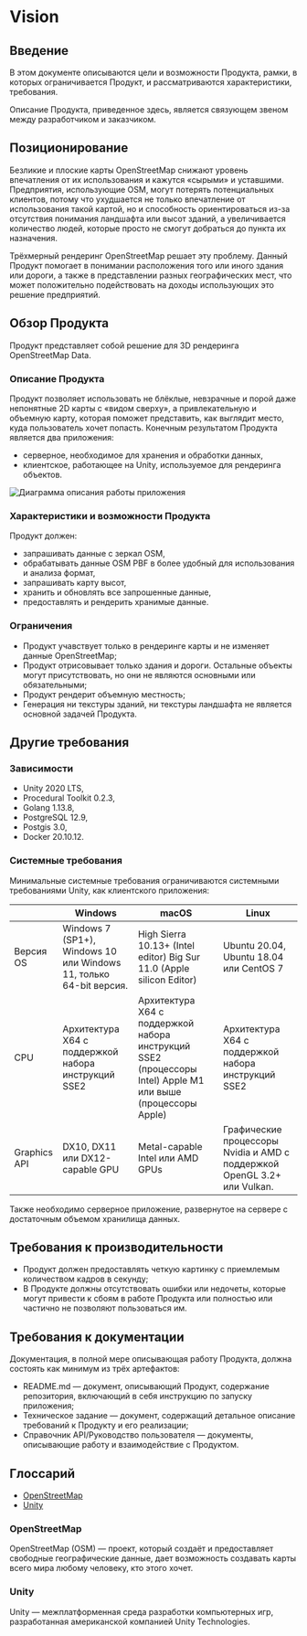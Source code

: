 # Vision

<!-- Копия этого документа находится в ../README.md -->

## Введение

В этом документе описываются цели и возможности Продукта, рамки, в которых ограничивается Продукт, и рассматриваются
характеристики, требования.

Описание Продукта, приведенное здесь, является связующем звеном между разработчиком и заказчиком.

## Позиционирование

Безликие и плоские карты OpenStreetMap снижают уровень впечатления от их использования и кажутся «сырыми» и уставшими.
Предприятия, использующие OSM, могут потерять потенциальных клиентов, потому что ухудшается не только впечатление от
использования такой картой, но и способность ориентироваться из-за отсутствия понимания ландшафта или высот зданий, а
увеличивается количество людей, которые просто не смогут добраться до пункта их назначения.

Трёхмерный рендеринг OpenStreetMap решает эту проблему. Данный Продукт помогает в понимании расположения того или иного
здания или дороги, а также в представлении разных географических мест, что может положительно подействовать на доходы
использующих это решение предприятий.

## Обзор Продукта

Продукт представляет собой решение для 3D рендеринга OpenStreetMap Data.

### Описание Продукта

Продукт позволяет использовать не блёклые, невзрачные и порой даже непонятные 2D карты с «видом сверху», а
привлекательную и объемную карту, которая поможет представить, как выглядит место, куда пользователь хочет попасть.
Конечным результатом Продукта является два приложения:

* серверное, необходимое для хранения и обработки данных,
* клиентское, работающее на Unity, используемое для рендеринга объектов.

<img src="pictures/diagramApplicationDescription.png" alt="Диаграмма описания работы приложения" title="Диаграмма описания работы приложения">

### Характеристики и возможности Продукта

Продукт должен:

* запрашивать данные с зеркал OSM,
* обрабатывать данные OSM PBF в более удобный для использования и анализа формат,
* запрашивать карту высот,
* хранить и обновлять все запрошенные данные,
* предоставлять и рендерить хранимые данные.

### Ограничения

* Продукт учавствует только в рендеринге карты и не изменяет данные OpenStreetMap;
* Продукт отрисовывает только здания и дороги. Остальные объекты могут присутствовать, но они не являются основными или
обязательными;
* Продукт рендерит объемную местность;
* Генерация ни текстуры зданий, ни текстуры ландшафта не является основной задачей Продукта.

## Другие требования

### Зависимости

* Unity 2020 LTS,
* Procedural Toolkit 0.2.3,
* Golang 1.13.8,
* PostgreSQL 12.9,
* Postgis 3.0,
* Docker 20.10.12.

### Системные требования

Минимальные системные требования ограничиваются системными требованиями Unity, как клиентского приложения:

| | Windows | macOS | Linux |
|---|---|---|---|
| Версия OS | Windows 7 (SP1+), Windows 10 или Windows 11, только 64-bit версия. | High Sierra 10.13+ (Intel editor) Big Sur 11.0 (Apple silicon Editor) | Ubuntu 20.04, Ubuntu 18.04 или CentOS 7 |
| CPU | Архитектура X64 с поддержкой набора инструкций SSE2 | Архитектура X64 с поддержкой набора инструкций SSE2 (процессоры Intel) Apple M1 или выше (процессоры Apple) | Архитектура X64 с поддержкой набора инструкций SSE2 |
| Graphics API | DX10, DX11 или DX12-capable GPU | Metal-capable Intel или AMD GPUs | Графические процессоры Nvidia и AMD с поддержкой OpenGL 3.2+ или Vulkan. |

Также необходимо серверное приложение, развернутое на сервере с достаточным объемом хранилища данных.

## Требования к производительности

* Продукт должен предоставлять четкую картинку с приемлемым количеством кадров в секунду;
* В Продукте должны отсутствовать ошибки или недочеты, которые могут привести к сбоям в работе Продукта или полностью
или частично не позволяют пользоваться им.

## Требования к документации

Документация, в полной мере описывающая работу Продукта, должна состоять как минимум из трёх артефактов:

* README.md — документ, описывающий Продукт, содержание репозитория, включающий в себя инструкцию по запуску приложения;
* Техническое задание — документ, содержащий детальное описание требований к Продукту и его реализации;
* Справочник API/Руководство пользователя — документы, описывающие работу и взаимодействие с Продуктом.

## Глоссарий

* [OpenStreetMap](#openstreetmap)
* [Unity](#unity)

### OpenStreetMap

OpenStreetMap (OSM) — проект, который создаёт и предоставляет свободные географические данные, дает возможность
создавать карты всего мира любому человеку, кто этого хочет.

### Unity

Unity —  межплатформенная среда разработки компьютерных игр, разработанная американской компанией Unity Technologies.
